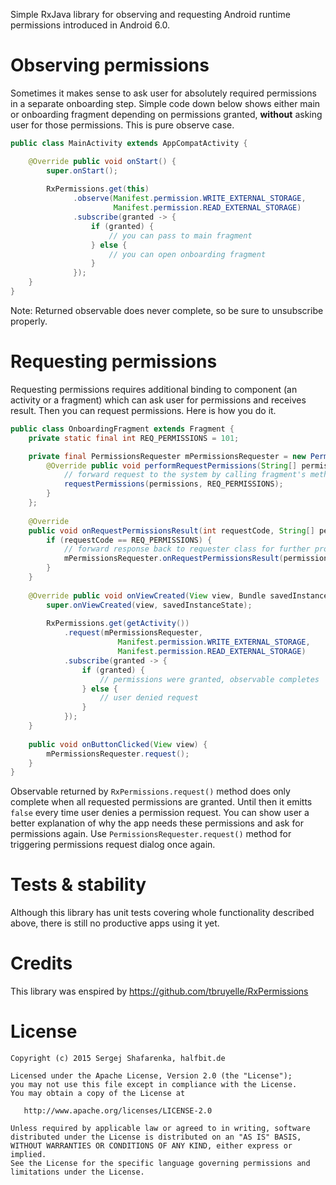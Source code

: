 Simple RxJava library for observing and requesting Android runtime permissions introduced in Android 6.0.

# Observing permissions

Sometimes it makes sense to ask user for absolutely required permissions in a separate onboarding step. Simple code down below shows either main or onboarding fragment depending on permissions granted, **without** asking user for those permissions. This is pure observe case.

```java
public class MainActivity extends AppCompatActivity {

    @Override public void onStart() {
        super.onStart();
        
        RxPermissions.get(this)
              .observe(Manifest.permission.WRITE_EXTERNAL_STORAGE,
                       Manifest.permission.READ_EXTERNAL_STORAGE)
              .subscribe(granted -> {
                  if (granted) {
                      // you can pass to main fragment
                  } else {
                      // you can open onboarding fragment 
                  }
              });
    }
}
```

Note: Returned observable does never complete, so be sure to unsubscribe properly.

# Requesting permissions

Requesting permissions requires additional binding to component (an activity or a fragment) which can ask user for permissions and receives result. Then you can request permissions. Here is how you do it.

```java
public class OnboardingFragment extends Fragment {
    private static final int REQ_PERMISSIONS = 101;

    private final PermissionsRequester mPermissionsRequester = new PermissionsRequester() {
        @Override public void performRequestPermissions(String[] permissions) {
            // forward request to the system by calling fragment's method
            requestPermissions(permissions, REQ_PERMISSIONS);
        }
    };
    
    @Override
    public void onRequestPermissionsResult(int requestCode, String[] permissions, int[] grantResults) {
        if (requestCode == REQ_PERMISSIONS) {
            // forward response back to requester class for further processing
            mPermissionsRequester.onRequestPermissionsResult(permissions, grantResults);
        }
    }
    
    @Override public void onViewCreated(View view, Bundle savedInstanceState) {
        super.onViewCreated(view, savedInstanceState);
        
        RxPermissions.get(getActivity())
            .request(mPermissionsRequester, 
                        Manifest.permission.WRITE_EXTERNAL_STORAGE,
                        Manifest.permission.READ_EXTERNAL_STORAGE)
            .subscribe(granted -> {
                if (granted) {
                    // permissions were granted, observable completes
                } else {
                    // user denied request
                }
            });
    }
    
    public void onButtonClicked(View view) {
        mPermissionsRequester.request();
    }
}
```

Observable returned by `RxPermissions.request()` method does only complete when all requested permissions are granted. Until then it emitts `false` every time user denies a permission request. You can show user a better explanation of why the app needs these permissions and ask for permissions again. Use `PermissionsRequester.request()` method for triggering permissions request dialog once again.

# Tests & stability
Although this library has unit tests covering whole functionality described above, there is still no productive apps using it yet.

# Credits
This library was enspired by https://github.com/tbruyelle/RxPermissions

# License

    Copyright (c) 2015 Sergej Shafarenka, halfbit.de

    Licensed under the Apache License, Version 2.0 (the "License");
    you may not use this file except in compliance with the License.
    You may obtain a copy of the License at

       http://www.apache.org/licenses/LICENSE-2.0

    Unless required by applicable law or agreed to in writing, software
    distributed under the License is distributed on an "AS IS" BASIS,
    WITHOUT WARRANTIES OR CONDITIONS OF ANY KIND, either express or implied.
    See the License for the specific language governing permissions and
    limitations under the License.

